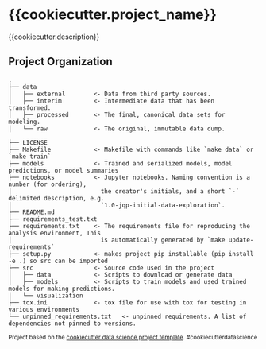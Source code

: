 # {{cookiecutter.project_name}}

{{cookiecutter.description}}

## Project Organization

```
.
├── data
│   ├── external        <- Data from third party sources.
│   ├── interim         <- Intermediate data that has been transformed.
│   ├── processed       <- The final, canonical data sets for modeling.
│   └── raw             <- The original, immutable data dump.

├── LICENSE
├── Makefile            <- Makefile with commands like `make data` or `make train`
├── models              <- Trained and serialized models, model predictions, or model summaries
├── notebooks           <- Jupyter notebooks. Naming convention is a number (for ordering),
│                         the creator's initials, and a short `-` delimited description, e.g.
│                         `1.0-jqp-initial-data-exploration`.
├── README.md
├── requirements_test.txt
├── requirements.txt    <- The requirements file for reproducing the analysis environment, This
│                         is automatically generated by `make update-requirements`
├── setup.py            <- makes project pip installable (pip install -e .) so src can be imported
├── src                 <- Source code used in the project
│   ├── data            <- Scripts to download or generate data
│   ├── models          <- Scripts to train models and used trained models for making predictions.
│   └── visualization
├── tox.ini             <- tox file for use with tox for testing in various environments
└── unpinned_requirements.txt   <- unpinned requirements. A list of dependencies not pinned to versions.
```


<p><small>Project based on the <a target="_blank" href="https://drivendata.github.io/cookiecutter-data-science/">cookiecutter data science project template</a>. #cookiecutterdatascience</small></p>
